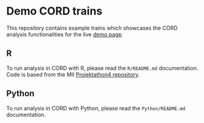 # Demo CORD trains
This repository contains example trains which  showcases the CORD analysis functionalities for the live [demo page](https://demo.personalhealthtrain.de).

## R
To run analysis in CORD with R, please read the ``R/README.md`` documentation.
Code is based from the MII [Projektathon4 repository](https://github.com/medizininformatik-initiative/usecase-cord/tree/master/Projektathon4). 

## Python
To run analysis in CORD with Python, please read the ``Python/README.md`` documentation.



